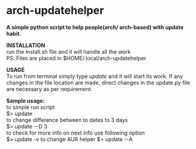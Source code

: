 # arch-updatehelper
**A simple python script to help people(arch/ arch-based) with update habit.**

**INSTALLATION**  
run the install.sh file and it will handle all the work  
PS: Files are placed in $HOME/.local/arch-updatehelper

**USAGE**  
To run from terminal simply type _update_ and it will start its work.
If any changes in the file location are made, direct changes in the update.py file are necessary as per requirement.

**Sample usage:**  
to simple run script  
$> update  
to change difference between to dates to 3 days  
$> update --D 3  
to check for more info on next info use following option  
$> update -v
to change AUR helper
$> update --A <helpername>